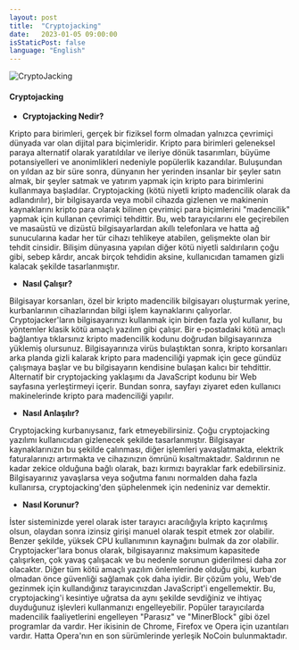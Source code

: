 ```yaml
---
layout: post
title:  "Cryptojacking"
date:   2023-01-05 09:00:00
isStaticPost: false
language: "English"
---
```


![CryptoJacking](/TR7-Website/9.jpeg)

#### **Cryptojacking**

- **Cryptojacking Nedir?** 

Kripto para birimleri, gerçek bir fiziksel form olmadan yalnızca çevrimiçi dünyada var olan dijital para biçimleridir. Kripto para birimleri geleneksel paraya alternatif olarak yaratıldılar ve ileriye dönük tasarımları, büyüme potansiyelleri ve anonimlikleri nedeniyle popülerlik kazandılar. Buluşundan on yıldan az bir süre sonra, dünyanın her yerinden insanlar bir şeyler satın almak, bir şeyler satmak ve yatırım yapmak için kripto para birimlerini kullanmaya başladılar. Cryptojacking (kötü niyetli kripto madencilik olarak da adlandırılır), bir bilgisayarda veya mobil cihazda gizlenen ve makinenin kaynaklarını kripto para olarak bilinen çevrimiçi para biçimlerini "madencilik" yapmak için kullanan çevrimiçi tehdittir. Bu, web tarayıcılarını ele geçirebilen ve masaüstü ve dizüstü bilgisayarlardan akıllı telefonlara ve hatta ağ sunucularına kadar her tür cihazı tehlikeye atabilen, gelişmekte olan bir tehdit cinsidir. Bilişim dünyasına yapılan diğer kötü niyetli saldırıların çoğu gibi, sebep kârdır, ancak birçok tehdidin aksine, kullanıcıdan tamamen gizli kalacak şekilde tasarlanmıştır.

- **Nasıl Çalışır?**

Bilgisayar korsanları, özel bir kripto madencilik bilgisayarı oluşturmak yerine, kurbanlarının cihazlarından bilgi işlem kaynaklarını çalıyorlar. Cryptojacker'ların bilgisayarınızı kullanmak için birden fazla yol kullanır, bu yöntemler klasik kötü amaçlı yazılım gibi çalışır. Bir e-postadaki kötü amaçlı bağlantıya tıklarsınız kripto madencilik kodunu doğrudan bilgisayarınıza yüklemiş olursunuz. Bilgisayarınıza virüs bulaştıktan sonra, kripto korsanları arka planda gizli kalarak kripto para madenciliği yapmak için gece gündüz çalışmaya başlar ve bu bilgisayarın kendisine bulaşan kalıcı bir tehdittir. Alternatif bir cryptojacking yaklaşımı da JavaScript kodunu bir Web sayfasına yerleştirmeyi içerir. Bundan sonra, sayfayı ziyaret eden kullanıcı makinelerinde kripto para madenciliği yapılır.

- **Nasıl Anlaşılır?**

Cryptojacking kurbanıysanız, fark etmeyebilirsiniz. Çoğu cryptojacking yazılımı kullanıcıdan gizlenecek şekilde tasarlanmıştır. Bilgisayar kaynaklarınızın bu şekilde çalınması, diğer işlemleri yavaşlatmakta, elektrik faturalarınızı artırmakta ve cihazınızın ömrünü kısaltmaktadır. Saldırının ne kadar zekice olduğuna bağlı olarak, bazı kırmızı bayraklar fark edebilirsiniz. Bilgisayarınız yavaşlarsa veya soğutma fanını normalden daha fazla kullanırsa, cryptojacking'den şüphelenmek için nedeniniz var demektir.

- **Nasıl Korunur?**

İster sisteminizde yerel olarak ister tarayıcı aracılığıyla kripto kaçırılmış olsun, olaydan sonra izinsiz girişi manuel olarak tespit etmek zor olabilir. Benzer şekilde, yüksek CPU kullanımının kaynağını bulmak da zor olabilir. Cryptojacker'lara bonus olarak, bilgisayarınız maksimum kapasitede çalışırken, çok yavaş çalışacak ve bu nedenle sorunun giderilmesi daha zor olacaktır. Diğer tüm kötü amaçlı yazılım önlemlerinde olduğu gibi, kurban olmadan önce güvenliği sağlamak çok daha iyidir. Bir çözüm yolu, Web'de gezinmek için kullandığınız tarayıcınızdan JavaScript'i engellemektir. Bu, cryptojacking'i kesintiye uğratsa da aynı şekilde sevdiğiniz ve ihtiyaç duyduğunuz işlevleri kullanmanızı engelleyebilir. Popüler tarayıcılarda madencilik faaliyetlerini engelleyen "Parasız" ve "MinerBlock" gibi özel programlar da vardır. Her ikisinin de Chrome, Firefox ve Opera için uzantıları vardır. Hatta Opera'nın en son sürümlerinde yerleşik NoCoin bulunmaktadır.